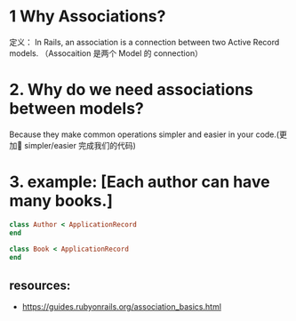 # 1 Why Associations?
定义： In Rails, an association is a connection between two Active Record models. （Assocaition 是两个 Model 的 connection）

# 2. Why do we need associations between models? 
Because they make common operations simpler and easier in your code.(更加 simpler/easier 完成我们的代码)

# 3. example: [Each author can have many books.]
```rb
class Author < ApplicationRecord
end
 
class Book < ApplicationRecord
end
```

## resources:
+ https://guides.rubyonrails.org/association_basics.html
